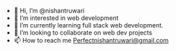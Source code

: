 - 👋 Hi, I’m @nishantruwari
- 👀 I’m interested in web development 
- 🌱 I’m currently learning full stack web development. 
- 💞️ I’m looking to collaborate on web dev projects
- 📫 How to reach me Perfectnishantruwari@gmail.com 

<!---
nishantruwari/nishantruwari is a ✨ special ✨ repository because its `README.md` (this file) appears on your GitHub profile.
You can click the Preview link to take a look at your changes.
--->
